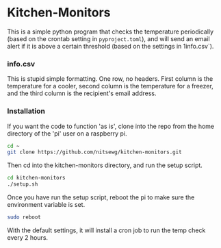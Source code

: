 # Kitchen-Monitors
This is a simple python program that checks the temperature periodically (based on the crontab setting in `pyproject.toml`), and will send an email alert if it is above a certain threshold (based on the settings in 1info.csv`).

### info.csv
This is stupid simple formatting.  One row, no headers.  First column is the temperature for a cooler, second column is the temperature for a freezer, and the third column is the recipient's email address.

### Installation
If you want the code to function 'as is', clone into the repo from the home directory of the 'pi' user on a raspberry pi.

```bash
cd ~
git clone https://github.com/nitsewg/kitchen-monitors.git
```

Then cd into the kitchen-monitors directory, and run the setup script.

```bash
cd kitchen-monitors
./setup.sh
```

Once you have run the setup script, reboot the pi to make sure the environment variable is set.

```bash
sudo reboot
```

With the default settings, it will install a cron job to run the temp check every 2 hours.